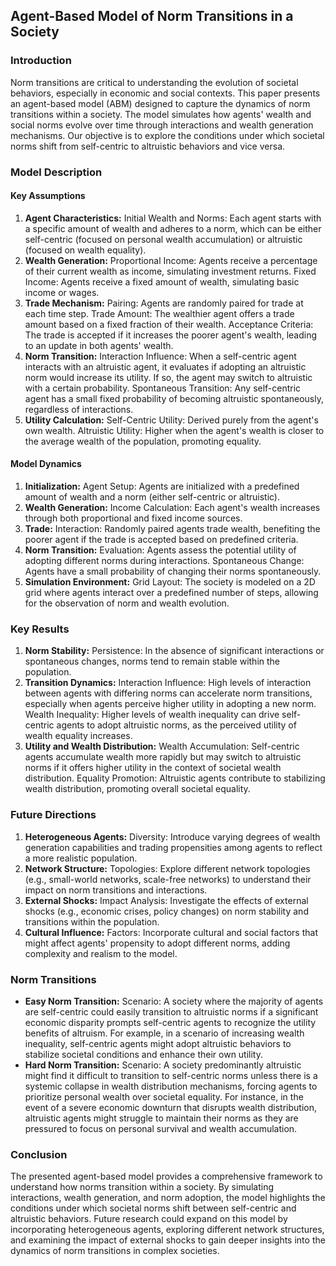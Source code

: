 ## Agent-Based Model of Norm Transitions in a Society

### Introduction

Norm transitions are critical to understanding the evolution of societal behaviors, especially in economic and social contexts. This paper presents an agent-based model (ABM) designed to capture the dynamics of norm transitions within a society. The model simulates how agents' wealth and social norms evolve over time through interactions and wealth generation mechanisms. Our objective is to explore the conditions under which societal norms shift from self-centric to altruistic behaviors and vice versa.

### Model Description
#### Key Assumptions

1. **Agent Characteristics:**
        Initial Wealth and Norms: Each agent starts with a specific amount of wealth and adheres to a norm, which can be either self-centric (focused on personal wealth accumulation) or altruistic (focused on wealth equality).
2. **Wealth Generation:**
        Proportional Income: Agents receive a percentage of their current wealth as income, simulating investment returns.
        Fixed Income: Agents receive a fixed amount of wealth, simulating basic income or wages.
3. **Trade Mechanism:**
        Pairing: Agents are randomly paired for trade at each time step.
        Trade Amount: The wealthier agent offers a trade amount based on a fixed fraction of their wealth.
        Acceptance Criteria: The trade is accepted if it increases the poorer agent's wealth, leading to an update in both agents' wealth.
4. **Norm Transition:**
        Interaction Influence: When a self-centric agent interacts with an altruistic agent, it evaluates if adopting an altruistic norm would increase its utility. If so, the agent may switch to altruistic with a certain probability.
        Spontaneous Transition: Any self-centric agent has a small fixed probability of becoming altruistic spontaneously, regardless of interactions.
5. **Utility Calculation:**
        Self-Centric Utility: Derived purely from the agent's own wealth.
        Altruistic Utility: Higher when the agent's wealth is closer to the average wealth of the population, promoting equality.

 #### Model Dynamics

1. **Initialization:**
        Agent Setup: Agents are initialized with a predefined amount of wealth and a norm (either self-centric or altruistic).
2. **Wealth Generation:**
        Income Calculation: Each agent's wealth increases through both proportional and fixed income sources.
3. **Trade:**
        Interaction: Randomly paired agents trade wealth, benefiting the poorer agent if the trade is accepted based on predefined criteria.
4. **Norm Transition:**
        Evaluation: Agents assess the potential utility of adopting different norms during interactions.
        Spontaneous Change: Agents have a small probability of changing their norms spontaneously.
5. **Simulation Environment:**
        Grid Layout: The society is modeled on a 2D grid where agents interact over a predefined number of steps, allowing for the observation of norm and wealth evolution.

### Key Results

1. **Norm Stability:**
        Persistence: In the absence of significant interactions or spontaneous changes, norms tend to remain stable within the population.
2. **Transition Dynamics:**
        Interaction Influence: High levels of interaction between agents with differing norms can accelerate norm transitions, especially when agents perceive higher utility in adopting a new norm.
        Wealth Inequality: Higher levels of wealth inequality can drive self-centric agents to adopt altruistic norms, as the perceived utility of wealth equality increases.
3. **Utility and Wealth Distribution:**
        Wealth Accumulation: Self-centric agents accumulate wealth more rapidly but may switch to altruistic norms if it offers higher utility in the context of societal wealth distribution.
        Equality Promotion: Altruistic agents contribute to stabilizing wealth distribution, promoting overall societal equality.

### Future Directions

1. **Heterogeneous Agents:**
        Diversity: Introduce varying degrees of wealth generation capabilities and trading propensities among agents to reflect a more realistic population.
2. **Network Structure:**
        Topologies: Explore different network topologies (e.g., small-world networks, scale-free networks) to understand their impact on norm transitions and interactions.
3. **External Shocks:**
        Impact Analysis: Investigate the effects of external shocks (e.g., economic crises, policy changes) on norm stability and transitions within the population.
4. **Cultural Influence:**
        Factors: Incorporate cultural and social factors that might affect agents' propensity to adopt different norms, adding complexity and realism to the model.

### Norm Transitions

* **Easy Norm Transition:**
        Scenario: A society where the majority of agents are self-centric could easily transition to altruistic norms if a significant economic disparity prompts self-centric agents to recognize the utility benefits of altruism. For example, in a scenario of increasing wealth inequality, self-centric agents might adopt altruistic behaviors to stabilize societal conditions and enhance their own utility.
* **Hard Norm Transition:**
        Scenario: A society predominantly altruistic might find it difficult to transition to self-centric norms unless there is a systemic collapse in wealth distribution mechanisms, forcing agents to prioritize personal wealth over societal equality. For instance, in the event of a severe economic downturn that disrupts wealth distribution, altruistic agents might struggle to maintain their norms as they are pressured to focus on personal survival and wealth accumulation.

### Conclusion

The presented agent-based model provides a comprehensive framework to understand how norms transition within a society. By simulating interactions, wealth generation, and norm adoption, the model highlights the conditions under which societal norms shift between self-centric and altruistic behaviors. Future research could expand on this model by incorporating heterogeneous agents, exploring different network structures, and examining the impact of external shocks to gain deeper insights into the dynamics of norm transitions in complex societies.
